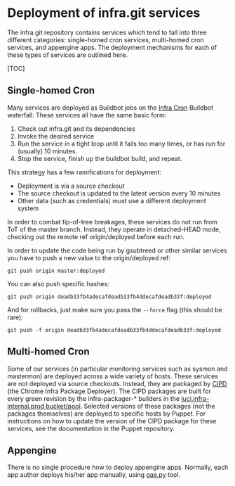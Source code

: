 # Deployment of infra.git services

The infra.git repository contains services which tend to fall into three
different categories: single-homed cron services, multi-homed cron
services, and appengine apps. The deployment mechanisms for each of
these types of services are outlined here.

[TOC]

## Single-homed Cron

Many services are deployed as Buildbot jobs on the
[Infra Cron](https://build.chromium.org/p/chromium.infra.cron/builders)
Buildbot waterfall. These services all have the same basic form:

1. Check out infra.git and its dependencies
2. Invoke the desired service
3. Run the service in a tight loop until it fails too many times, or
   has run for (usually) 10 minutes.
4. Stop the service, finish up the buildbot build, and repeat.

This strategy has a few ramifications for deployment:

* Deployment is via a source checkout
* The source checkout is updated to the latest version every 10
  minutes
* Other data (such as credentials) must use a different deployment
  system

In order to combat tip-of-tree breakages, these services do not run from
ToT of the master branch. Instead, they operate in detached-HEAD mode,
checking out the remote ref origin/deployed before each run.

In order to update the code being run by gsubtreed or other
similar services you have to push a new value to the origin/deployed
ref:

    git push origin master:deployed

You can also push specific hashes:

    git push origin deadb33fb4adecafdeadb33fb4ddecafdeadb33f:deployed

And for rollbacks, just make sure you pass the `--force` flag (this
should be rare):

    git push -f origin deadb33fb4adecafdeadb33fb4ddecafdeadb33f:deployed

## Multi-homed Cron

Some of our services (in particular monitoring services such as sysmon
and mastermon) are deployed across a wide variety of hosts.
These services are not deployed via source checkouts. Instead, they are
packaged by [CIPD](/appengine/chrome_infra_packages) (the Chrome Infra Package
Deployer). The CIPD packages are built for every green revision by the
infra-packager-* builders in the [luci.infra-internal.prod
bucket/pool](https://ci.chromium.org/p/infra-internal/builders).
Selected versions of these packages (not the packages themselves) are
deployed to specific hosts by Puppet. For instructions on how to update the
version of the CIPD package for these services, see the documentation in the
Puppet repository.

## Appengine

There is no single procedure how to deploy appengine apps. Normally, each app
author deploys his/her app manually, using
[gae.py](../appengine/README.md#Managing-AppEngine-apps) tool.
